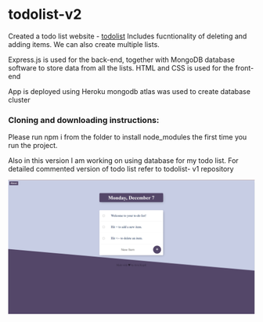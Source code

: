# todolist-v2

Created a todo list website - [todolist](https://pure-ocean-24769.herokuapp.com/)
Includes fucntionality of deleting and adding items. We can also create multiple lists. 

Express.js is used for the back-end, together with MongoDB database software to store data from all the lists. HTML and CSS is used for the front-end

App is deployed using Heroku
mongodb atlas was used to create database cluster


### Cloning and downloading instructions:

Please run npm i from the folder to install node_modules the first time you run the project.

Also in this version I am working on using database for my todo list. For detailed commented version of todo list refer to todolist- v1 repository 

![image](todoListv2.png)
